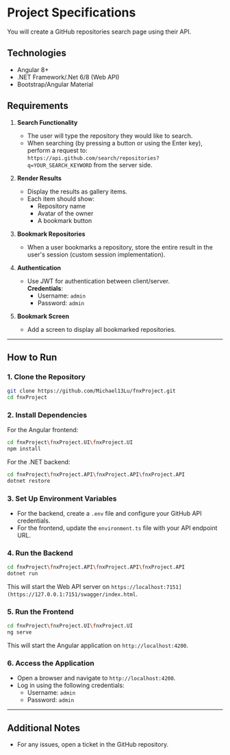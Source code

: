 # Project Specifications

You will create a GitHub repositories search page using their API.

## Technologies
- Angular 8+
- .NET Framework/.Net 6/8 (Web API)
- Bootstrap/Angular Material

## Requirements
1. **Search Functionality**  
   - The user will type the repository they would like to search.  
   - When searching (by pressing a button or using the Enter key), perform a request to:  
     `https://api.github.com/search/repositories?q=YOUR_SEARCH_KEYWORD` from the server side.

2. **Render Results**  
   - Display the results as gallery items.  
   - Each item should show:
     - Repository name
     - Avatar of the owner
     - A bookmark button

3. **Bookmark Repositories**  
   - When a user bookmarks a repository, store the entire result in the user's session (custom session implementation).

4. **Authentication**  
   - Use JWT for authentication between client/server.  
     **Credentials**:  
     - Username: `admin`  
     - Password: `admin`

5. **Bookmark Screen**  
   - Add a screen to display all bookmarked repositories.

---

## How to Run

### 1. Clone the Repository
```bash
git clone https://github.com/Michael13Lu/fnxProject.git
cd fnxProject
```

### 2. Install Dependencies
For the Angular frontend:
```bash
cd fnxProject\fnxProject.UI\fnxProject.UI
npm install
```

For the .NET backend:
```bash
cd fnxProject\fnxProject.API\fnxProject.API\fnxProject.API
dotnet restore
```

### 3. Set Up Environment Variables
- For the backend, create a `.env` file and configure your GitHub API credentials.
- For the frontend, update the `environment.ts` file with your API endpoint URL.

### 4. Run the Backend
```bash
cd fnxProject\fnxProject.API\fnxProject.API\fnxProject.API
dotnet run
```
This will start the Web API server on `https://localhost:7151](https://127.0.0.1:7151/swagger/index.html`.

### 5. Run the Frontend
```bash
cd fnxProject\fnxProject.UI\fnxProject.UI
ng serve
```
This will start the Angular application on `http://localhost:4200`.

### 6. Access the Application
- Open a browser and navigate to `http://localhost:4200`.
- Log in using the following credentials:
  - Username: `admin`
  - Password: `admin`

---

## Additional Notes
- For any issues, open a ticket in the GitHub repository.

